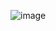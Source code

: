 ![image](https://user-images.githubusercontent.com/93586279/194716755-4380ee3f-3e18-470a-b44a-14734b8831c0.png)
